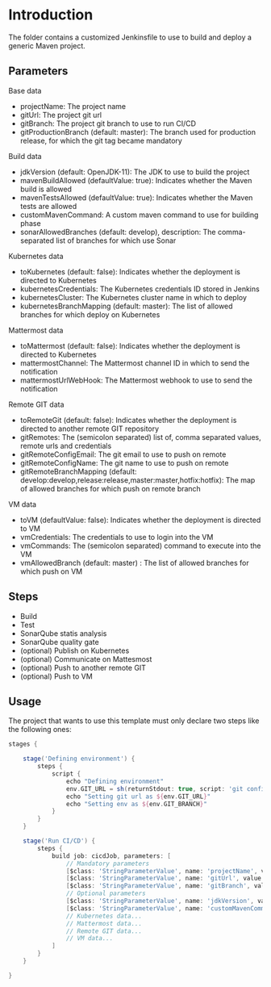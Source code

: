 # Introduction

The folder contains a customized Jenkinsfile to use to build and deploy a generic Maven project.

## Parameters

Base data
- projectName: The project name
- gitUrl: The project git url
- gitBranch: The project git branch to use to run CI/CD
- gitProductionBranch (default: master): The branch used for production release, for which the git tag became mandatory

Build data
- jdkVersion (default: OpenJDK-11): The JDK to use to build the project
- mavenBuildAllowed (defaultValue: true): Indicates whether the Maven build is allowed
- mavenTestsAllowed (defaultValue: true): Indicates whether the Maven tests are allowed
- customMavenCommand: A custom maven command to use for building phase
- sonarAllowedBranches (default: develop), description: The comma-separated list of branches for which use Sonar

Kubernetes data
- toKubernetes (default: false): Indicates whether the deployment is directed to Kubernetes
- kubernetesCredentials: The Kubernetes credentials ID stored in Jenkins
- kubernetesCluster: The Kubernetes cluster name in which to deploy
- kubernetesBranchMapping (default: master): The list of allowed branches for which deploy on Kubernetes

Mattermost data
- toMattermost (default: false): Indicates whether the deployment is directed to Kubernetes
- mattermostChannel: The Mattermost channel ID in which to send the notification
- mattermostUrlWebHook: The Mattermost webhook to use to send the notification

Remote GIT data
- toRemoteGit (default: false): Indicates whether the deployment is directed to another remote GIT repository
- gitRemotes: The (semicolon separated) list of, comma separated values, remote urls and credentials
- gitRemoteConfigEmail: The git email to use to push on remote
- gitRemoteConfigName: The git name to use to push on remote
- gitRemoteBranchMapping (default: develop:develop,release:release,master:master,hotfix:hotfix): The map of allowed branches for which push on remote branch

VM data
- toVM (defaultValue: false): Indicates whether the deployment is directed to VM
- vmCredentials: The credentials to use to login into the VM
- vmCommands: The (semicolon separated) command to execute into the VM
- vmAllowedBranch (default: master) : The list of allowed branches for which push on VM

## Steps

- Build
- Test
- SonarQube statis analysis
- SonarQube quality gate
- (optional) Publish on Kubernetes
- (optional) Communicate on Mattesmost
- (optional) Push to another remote GIT
- (optional) Push to VM

## Usage

The project that wants to use this template must only declare two steps like the following ones:

```groovy
stages {

    stage('Defining environment') {
        steps {
            script {
                echo "Defining environment"
                env.GIT_URL = sh(returnStdout: true, script: 'git config remote.origin.url').trim()
                echo "Setting git url as ${env.GIT_URL}"
                echo "Setting env as ${env.GIT_BRANCH}"
            }
        }
    }

    stage('Run CI/CD') {
        steps {
            build job: cicdJob, parameters: [
                // Mandatory parameters
                [$class: 'StringParameterValue', name: 'projectName', value: 'MyProjectName'],
                [$class: 'StringParameterValue', name: 'gitUrl', value: env.GIT_URL],
                [$class: 'StringParameterValue', name: 'gitBranch', value: env.GIT_BRANCH],
                // Optional parameters
                [$class: 'StringParameterValue', name: 'jdkVersion', value: 'OpenJDK-11'],
                [$class: 'StringParameterValue', name: 'customMavenCommand', value: '-Ptest']
                // Kubernetes data...
                // Mattermost data...
                // Remote GIT data...
				// VM data...
            ]
        }
    }

}
```
